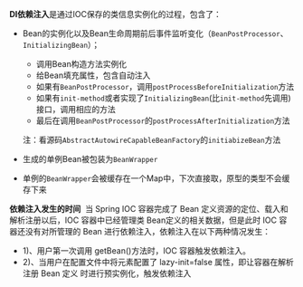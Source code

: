 

**DI依赖注入**是通过IOC保存的类信息实例化的过程，包含了：

- Bean的实例化以及Bean生命周期前后事件监听变化（`BeanPostProcessor`、 `InitializingBean`）；

  - 调用Bean构造方法实例化
  - 给Bean填充属性，包含自动注入
  - 如果有`BeanPostProcessor`，调用`postProcessBeforeInitialization`方法
  - 如果有`init-method`或者实现了`InitializingBean`(比`init-method`先调用)接口，调用相应的方法
  - 最后在调用`BeanPostProcessor`的`postProcessAfterInitialization`方法

  注：看源码`AbstractAutowireCapableBeanFactory`的`initiabizeBean`方法

- 生成的单例Bean被包装为`BeanWrapper`
- 单例的`BeanWrapper`会被缓存在一个Map中，下次直接取，原型的类型不会缓存下来



**依赖注入发生的时间**
​       当 Spring IOC 容器完成了 Bean 定义资源的定位、载入和解析注册以后，IOC 容器中已经管理类 Bean定义的相关数据，但是此时 IOC 容器还没有对所管理的 Bean 进行依赖注入，依赖注入在以下两种情况发生：

- 1)、用户第一次调用 getBean()方法时，IOC 容器触发依赖注入。
- 2)、当用户在配置文件中将<bean>元素配置了 lazy-init=false 属性，即让容器在解析注册 Bean 定义
  时进行预实例化，触发依赖注入